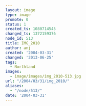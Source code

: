 ```yaml
---
layout: image
type: image
promote: 0
status: 1
created_ts: 1080714545
changed_ts: 1372159376
node_id: 513
title: IMG_2010
author: anj
created: '2004-03-31'
changed: '2013-06-25'
tags:
  - Northland
images:
  - image/images/img_2010-513.jpg
url: "/2004/03/31/img_2010/"
aliases:
  - "/node/513/"
date: '2004-03-31'
---
```


